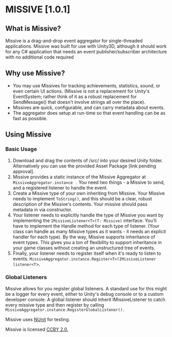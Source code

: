 # MISSIVE [1.0.1]

## What is Missive?
Missive is a drag-and-drop event aggregator for single-threaded applications. Missive was built for use with Unity3D, although it should work for any C# application that needs an event publisher/subscriber architecture with no additional code required

## Why use Missive?
* You may use Missives for tracking achievements, statistics, sound, or even certain UI actions. (Missive is not a replacement for Unity's EventSystem; rather think of it as a robust replacement for SendMessage() that doesn't involve strings all over the place).
* Missives are quick, configurable, and can carry metadata about events.
* The aggregator does setup at run-time so that event handling can be as fast as possible. 

## Using Missive
### Basic Usage
1. Download and drag the contents of /src/ into your desired Unity folder. Alternatively you can use the provided Asset Package [link pending approval]. 
2. Missive provides a static instance of the Missive Aggregator at `MissiveAggregator.instance .` You need two things - a Missive to send, and a registered listener to handle the event.
3. Create a Missive type of your own inheriting from Missive. Your Missive needs to implement `ToString()`, and this should be a clear, robust description of the Missive's contents. Your missive should pass metadata in via constructor.
4. Your listener needs to explicitly handle the type of Missive you want by implementing the `IMissiveListener<T>(T: Missive)` interface. You'll have to implement the Handle method for each type of listener. (Your class can handle as many Missive types as it wants - it needs an explicit handler for each type). By the way, Missive supports inheritance of event types. This gives you a ton of flexibility to support inheritance in your game classes without creating an unstructured tree of events.
5. Finally, your listener needs to register itself when it's ready to listen to events. `MissiveAggregator.instance.Register<T>(IMissiveListener listener<T`>.

### Global Listeners
Missive allows for you register global listeners. A standard use for this might be a logger for every event, either to Unity's debug console or to a custom developer console. A global listener should inherit IMissiveListener<Missive> to catch every missive type and then register by calling `MissiveAggregator.instance.RegisterGlobalListener().`

Missive uses [NUnit](https://github.com/nunit) for testing. 

Missive is licensed [CCBY 2.0.](https://creativecommons.org/licenses/by/2.0/)
